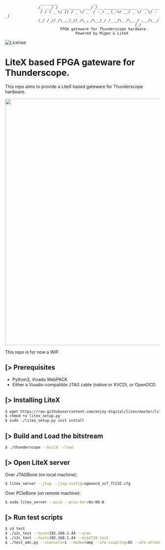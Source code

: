 ```
                ________                __
               /_  __/ /  __ _____  ___/ /__ _______ _______  ___  ___
                / / / _ \/ // / _ \/ _  / -_) __(_-</ __/ _ \/ _ \/ -_)
               /_/ /_//_/\_,_/_//_/\_,_/\__/_/ /___/\__/\___/ .__/\__/
                                                           /_/
                         FPGA gateware for Thunderscope hardware.
                                Powered by Migen & LiteX
```

![License](https://img.shields.io/badge/License-BSD%202--Clause-orange.svg)


LiteX based FPGA gateware for Thunderscope.
===========================================

This repo aims to provide a LiteX based gateware for Thunderscope hardware.

<p align="center"><img src="https://user-images.githubusercontent.com/1450143/179495534-4c54973b-9203-4893-9eaa-d9177413e9bf.png" width="800"></p>

This repo is for now a WIP.

[> Prerequisites
----------------
- Python3, Vivado WebPACK
- Either a Vivado-compatible JTAG cable (native or XVCD), or OpenOCD.

[> Installing LiteX
-------------------
```sh
$ wget https://raw.githubusercontent.com/enjoy-digital/litex/master/litex_setup.py
$ chmod +x litex_setup.py
$ sudo ./litex_setup.py init install
```

[> Build and Load the bitstream
--------------------------------
```sh
$ ./thunderscope --build --load
```

[> Open LiteX server
--------------------
Over JTAGBone (on local machine):
```sh
$ litex_server --jtag --jtag-config=openocd_xc7_ft232.cfg
```
Over PCIeBone (on remote machine):
```sh
$ sudo litex_server --pcie --pcie-bar=0x:00.0
```

[> Run test scripts
-------------------
```sh
$ cd test
$ ./i2c_test --host=192.168.1.44 --scan
$ ./i2c_test --host=192.168.1.44 --mcp4728-test
$ ./test_adc.py --channels=1 --mode=ramp --afe-coupling=DC --afe-attenuation=10X --pga-preamp=10 --pga-atten=10 --pga-bw=full --pga-offset=128
```
